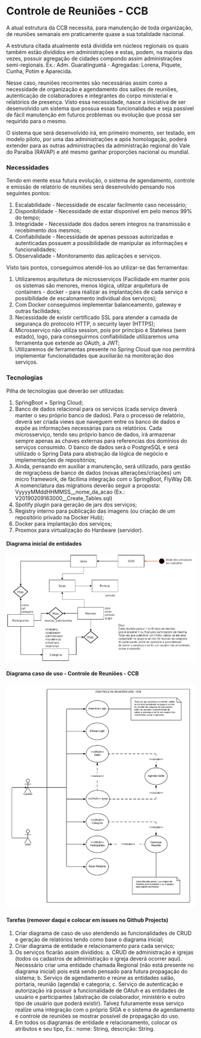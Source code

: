# Controle de Reuniões - CCB

A atual estrutura da CCB necessita, para manutenção de toda organização, de reuniões semanais em praticamente quase a sua totalidade nacional. 

A estrutura citada atualmente está dividida em núcleos regionais os quais também estão divididos em administrações e estas, podem, na maioria das vezes, possuir agregação de cidades compondo assim administrações semi-regionais. Ex.: Adm. Guaratinguetá - Agregadas: Lorena, Piquete, Cunha, Potim e Aparecida.

Nesse caso, reuniões recorrentes são necessárias assim como a necessidade de organização e agendamento dos salões de reuniões, autenticação de colaboradores e integrantes do corpo ministerial e relatórios de presença. Visto essa necessidade, nasce a iniciativa de ser desenvolvido um sistema que possua essas funcionalidades e seja passível de fácil manutenção em futuros problemas ou evolução que possa ser requirido para o mesmo. 

O sistema que será desenvolvido irá, em primeiro momento, ser testado, em modelo piloto, por uma das administrações e após homologação, poderá extender para as outras administrações da administração regional do Vale do Paraíba (RAVAP) e até mesmo ganhar proporções nacional ou mundial.

### Necessidades

Tendo em mente essa futura evolução, o sistema de agendamento, controle e emissão de relatório de reuniões será desenvolvido pensando nos seguintes pontos:

1. Escalabilidade - Necessidade de escalar facilmente caso necessário;
2. Disponibilidade - Necessidade de estar disponível em pelo menos 99% do tempo;
3. Integridade - Necessidade dos dados serem íntegros na transmissão e recebimento dos mesmos;
4. Confiabilidade - Necessidade de apenas pessoas autorizadas e autenticadas possuem a possibilidade de manipular as informações e funcionalidades;
5. Observalidade - Monitoramento das aplicações e serviços.

Visto tais pontos, conseguimos atendê-los ao utilizar-se das ferramentas:

1. Utilizaremos arquitetura de microsserviços (Facilidade em manter pois os sistemas são menores, menos lógica, utilzar arquitetura de containers - docker - para realizar as implantações de cada serviço e possibilidade de escalonamento individual dos serviços);
2. Com Docker conseguimos implementar balanceamento, gateway e outras facilidades;
3. Necessidade de existir certificado SSL para atender a camada de segurança do protocolo HTTP, o security layer (HTTPS);
4. Microsserviço não utiliza session, pois por princípio é Stateless (sem estado), logo, para conseguirmos confiabilidade utilizaremos uma ferramenta que extende ao OAuth, a JWT;
5. Utilizaremos de ferramentas presente no Spring Cloud que nos permitirá implementar funcionalidades que auxiliarão na monitoração dos serviços.

### Tecnologias

Pilha de tecnologias que deverão ser utilizadas:
1. SpŕingBoot + Spring Cloud;
2. Banco de dados relacional para os serviços (cada serviço deverá manter o seu próprio banco de dados). Para o processo de relatório, deverá ser criada views que naveguem entre os banco de dados e expõe as informações necessárias para os relatórios. Cada microsserviço, tendo seu próprio banco de dados, irá armazenar sempre apenas as chaves externas para referencias dos domínios do serviços consumido. O banco de dados será o PostgreSQL e será utilizado o Spring Data para abstração da lógica de negócio e implementações de repositórios;
3. Ainda, pensando em auxiliar a manutenção, será utilizado, para gestão de migraçõess de banco de dados (novas alterações/criações) um micro framework, de fácílima integração com o SpringBoot, FlyWay DB. A nomenclatura das migrations deverão seguir a proposta: VyyyyMMddHHMMSS__nome_da_acao (Ex.: V20190209163000__Create_Tables.sql)
4. Spotify plugin para geração de jars dos serviços;
5. Registry interno para publicação das imagens (ou criação de um repositório privado na Docker Hub);
6. Docker para implantação dos serviços;
7. Proxmox para virtualização do Hardware (servidor).


#### Diagrama inicial de entidades


![](https://github.com/jether2011/entrance_control/blob/master/controle_portaria.png?raw=true)


#### Diagrama caso de uso - Controle de Reuniões - CCB

![](https://github.com/jether2011/entrance_control/blob/master/diagrama_caso_de_uso_CR_CCB.png?raw=true)

#### Tarefas (remover daqui e colocar em issues no Github Projects)

1. Criar diagrama de caso de uso atendendo as funcionalidades de CRUD e geração de relatórios tendo como base o diagrama inicial;
2. Criar diagrama de entidade e relacionamento para cada serviço;
3. Os serviços ficarão assim divididos:
a. CRUD de administração e igrejas (todos os cadastros de administração e igreja deverá ocorrer aqui). Necessário criar uma entidade chamada Regional (não está presente no diagrama inicial) pois está sendo pensado para futura propagação do sistema;
b. Serviço de agendamento e reúne as entidades salão, portaria, reunião (agenda) e categoria;
c. Serviço de autenticação e autorização irá possuir a funcionalidade de OAtuh e as entidades de usuário e participantes (abstração de colaborador, ministério e outro tipo de usuário que poderá existir). Talvez futuramente esse serviço realize uma integração com o próprio SIGA e o sistema de agendamento e controle de reuniões se mostrar possível de propagação do uso.
4. Em todos os diagramas de entidade e relacionamento, colocar os atributos e seu tipo, Ex.: nome: String, descrição: String.

